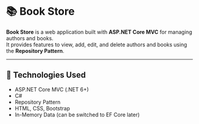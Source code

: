 # 📚 Book Store

**Book Store** is a web application built with **ASP.NET Core MVC** for managing authors and books.  
It provides features to view, add, edit, and delete authors and books using the **Repository Pattern**.

---

## 🚀 Technologies Used
- ASP.NET Core MVC (.NET 6+)
- C#
- Repository Pattern
- HTML, CSS, Bootstrap
- In-Memory Data (can be switched to EF Core later)
